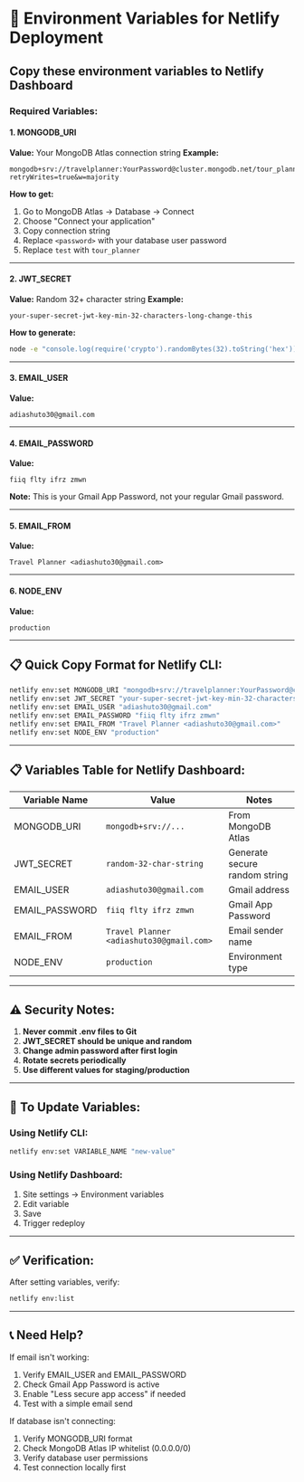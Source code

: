 # 🔐 Environment Variables for Netlify Deployment

## Copy these environment variables to Netlify Dashboard

### Required Variables:

#### 1. MONGODB_URI
**Value:** Your MongoDB Atlas connection string
**Example:**
```
mongodb+srv://travelplanner:YourPassword@cluster.mongodb.net/tour_planner?retryWrites=true&w=majority
```

**How to get:**
1. Go to MongoDB Atlas → Database → Connect
2. Choose "Connect your application"
3. Copy connection string
4. Replace `<password>` with your database user password
5. Replace `test` with `tour_planner`

---

#### 2. JWT_SECRET
**Value:** Random 32+ character string
**Example:**
```
your-super-secret-jwt-key-min-32-characters-long-change-this
```

**How to generate:**
```bash
node -e "console.log(require('crypto').randomBytes(32).toString('hex'))"
```

---

#### 3. EMAIL_USER
**Value:**
```
adiashuto30@gmail.com
```

---

#### 4. EMAIL_PASSWORD
**Value:**
```
fiiq flty ifrz zmwn
```

**Note:** This is your Gmail App Password, not your regular Gmail password.

---

#### 5. EMAIL_FROM
**Value:**
```
Travel Planner <adiashuto30@gmail.com>
```

---

#### 6. NODE_ENV
**Value:**
```
production
```

---

## 📋 Quick Copy Format for Netlify CLI:

```bash
netlify env:set MONGODB_URI "mongodb+srv://travelplanner:YourPassword@cluster.mongodb.net/tour_planner?retryWrites=true&w=majority"
netlify env:set JWT_SECRET "your-super-secret-jwt-key-min-32-characters-long"
netlify env:set EMAIL_USER "adiashuto30@gmail.com"
netlify env:set EMAIL_PASSWORD "fiiq flty ifrz zmwn"
netlify env:set EMAIL_FROM "Travel Planner <adiashuto30@gmail.com>"
netlify env:set NODE_ENV "production"
```

---

## 📋 Variables Table for Netlify Dashboard:

| Variable Name | Value | Notes |
|---------------|-------|-------|
| MONGODB_URI | `mongodb+srv://...` | From MongoDB Atlas |
| JWT_SECRET | `random-32-char-string` | Generate secure random string |
| EMAIL_USER | `adiashuto30@gmail.com` | Gmail address |
| EMAIL_PASSWORD | `fiiq flty ifrz zmwn` | Gmail App Password |
| EMAIL_FROM | `Travel Planner <adiashuto30@gmail.com>` | Email sender name |
| NODE_ENV | `production` | Environment type |

---

## ⚠️ Security Notes:

1. **Never commit .env files to Git**
2. **JWT_SECRET should be unique and random**
3. **Change admin password after first login**
4. **Rotate secrets periodically**
5. **Use different values for staging/production**

---

## 🔄 To Update Variables:

### Using Netlify CLI:
```bash
netlify env:set VARIABLE_NAME "new-value"
```

### Using Netlify Dashboard:
1. Site settings → Environment variables
2. Edit variable
3. Save
4. Trigger redeploy

---

## ✅ Verification:

After setting variables, verify:
```bash
netlify env:list
```

---

## 📞 Need Help?

If email isn't working:
1. Verify EMAIL_USER and EMAIL_PASSWORD
2. Check Gmail App Password is active
3. Enable "Less secure app access" if needed
4. Test with a simple email send

If database isn't connecting:
1. Verify MONGODB_URI format
2. Check MongoDB Atlas IP whitelist (0.0.0.0/0)
3. Verify database user permissions
4. Test connection locally first
